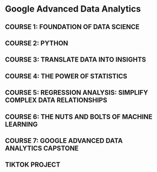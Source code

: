 # Google Advanced Data Analytics
## COURSE 1: FOUNDATION OF DATA SCIENCE
## COURSE 2: PYTHON
## COURSE 3: TRANSLATE DATA INTO INSIGHTS
## COURSE 4: THE POWER OF STATISTICS
## COURSE 5: REGRESSION ANALYSIS: SIMPLIFY COMPLEX DATA RELATIONSHIPS
## COURSE 6: THE NUTS AND BOLTS OF MACHINE LEARNING
## COURSE 7: GOOGLE ADVANCED DATA ANALYTICS CAPSTONE
## TIKTOK PROJECT
